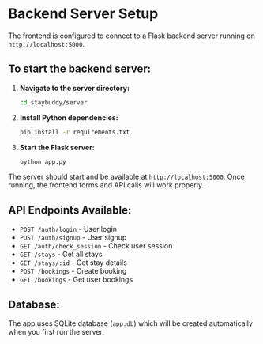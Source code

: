 # Backend Server Setup

The frontend is configured to connect to a Flask backend server running on `http://localhost:5000`.

## To start the backend server:

1. **Navigate to the server directory:**

   ```bash
   cd staybuddy/server
   ```

2. **Install Python dependencies:**

   ```bash
   pip install -r requirements.txt
   ```

3. **Start the Flask server:**
   ```bash
   python app.py
   ```

The server should start and be available at `http://localhost:5000`. Once running, the frontend forms and API calls will work properly.

## API Endpoints Available:

- `POST /auth/login` - User login
- `POST /auth/signup` - User signup
- `GET /auth/check_session` - Check user session
- `GET /stays` - Get all stays
- `GET /stays/:id` - Get stay details
- `POST /bookings` - Create booking
- `GET /bookings` - Get user bookings

## Database:

The app uses SQLite database (`app.db`) which will be created automatically when you first run the server.
